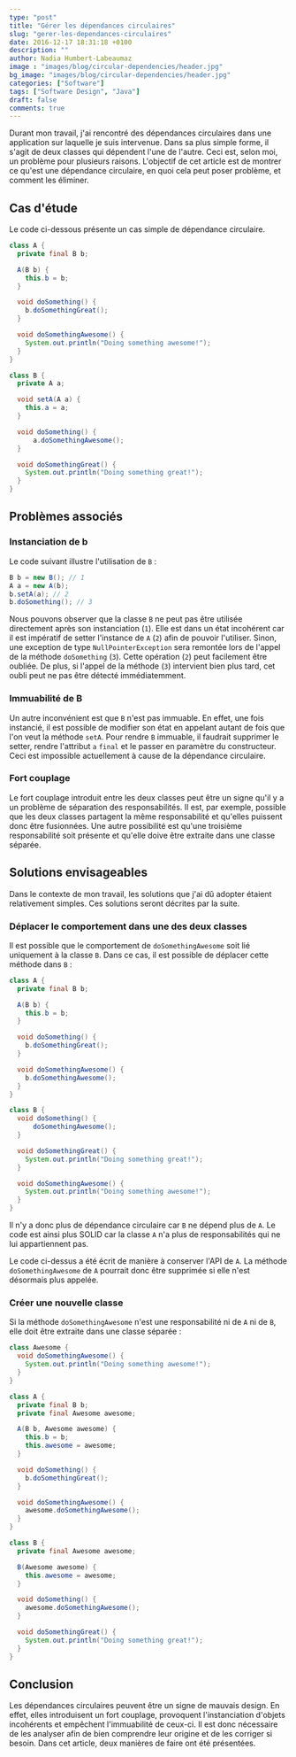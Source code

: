 ```yaml
---
type: "post"
title: "Gérer les dépendances circulaires"
slug: "gerer-les-dependances-circulaires"
date: 2016-12-17 18:31:18 +0100
description: ""
author: Nadia Humbert-Labeaumaz
image : "images/blog/circular-dependencies/header.jpg"
bg_image: "images/blog/circular-dependencies/header.jpg"
categories: ["Software"]
tags: ["Software Design", "Java"]
draft: false
comments: true
---
```


Durant mon travail, j'ai rencontré des dépendances circulaires dans une application sur laquelle je suis intervenue. Dans sa plus simple forme, il s'agit de deux classes qui dépendent l'une de l'autre.
Ceci est, selon moi, un problème pour plusieurs raisons. L'objectif de cet article est de montrer ce qu'est une dépendance circulaire, en quoi cela peut poser problème, et comment les éliminer.

<!--more-->

## Cas d'étude

Le code ci-dessous présente un cas simple de dépendance circulaire.

```java
class A {
  private final B b;

  A(B b) {
    this.b = b;
  }

  void doSomething() {
    b.doSomethingGreat();
  }

  void doSomethingAwesome() {
    System.out.println("Doing something awesome!");
  }
}

class B {
  private A a;

  void setA(A a) {
    this.a = a;
  }

  void doSomething() {
      a.doSomethingAwesome();
  }

  void doSomethingGreat() {
    System.out.println("Doing something great!");
  }
}
```

## Problèmes associés

### Instanciation de b

Le code suivant illustre l'utilisation de `B` :

```java
B b = new B(); // 1
A a = new A(b);
b.setA(a); // 2
b.doSomething(); // 3
```

Nous pouvons observer que la classe `B` ne peut pas être utilisée directement après son instanciation (`1`). Elle est dans un état incohérent car il est impératif de setter l'instance de `A` (`2`) afin de pouvoir l'utiliser. Sinon, une exception de type `NullPointerException` sera remontée lors de l'appel de la méthode `doSomething` (`3`). Cette opération (`2`) peut facilement être oubliée. De plus, si l'appel de la méthode (`3`) intervient bien plus tard, cet oubli peut ne pas être détecté immédiatemment.

### Immuabilité de B

Un autre inconvénient est que `B` n'est pas immuable. En effet, une fois instancié, il est possible de modifier son état en appelant autant de fois que l'on veut la méthode `setA`.
Pour rendre `B` immuable, il faudrait supprimer le setter, rendre l'attribut `a` `final` et le passer en paramètre du constructeur. Ceci est impossible actuellement à cause de la dépendance circulaire.

### Fort couplage

Le fort couplage introduit entre les deux classes peut être un signe qu'il y a un problème de séparation des responsabilités. Il est, par exemple, possible que les deux classes partagent la même responsabilité et qu'elles puissent donc être fusionnées. Une autre possibilité est qu'une troisième responsabilité soit présente et qu'elle doive être extraite dans une classe séparée.

## Solutions envisageables

Dans le contexte de mon travail, les solutions que j'ai dû adopter étaient relativement simples. Ces solutions seront décrites par la suite.

### Déplacer le comportement dans une des deux classes

Il est possible que le comportement de `doSomethingAwesome` soit lié uniquement à la classe `B`. Dans ce cas, il est possible de déplacer cette méthode dans `B` :

```java
class A {
  private final B b;

  A(B b) {
    this.b = b;
  }

  void doSomething() {
    b.doSomethingGreat();
  }

  void doSomethingAwesome() {
    b.doSomethingAwesome();
  }
}

class B {
  void doSomething() {
      doSomethingAwesome();
  }

  void doSomethingGreat() {
    System.out.println("Doing something great!");
  }

  void doSomethingAwesome() {
    System.out.println("Doing something awesome!");
  }
}
```

Il n'y a donc plus de dépendance circulaire car `B` ne dépend plus de `A`. Le code est ainsi plus SOLID car la classe `A` n'a plus de responsabilités qui ne lui appartiennent pas.

Le code ci-dessus a été écrit de manière à conserver l'API de `A`. La méthode `doSomethingAwesome` de `A` pourrait donc être supprimée si elle n'est désormais plus appelée.

### Créer une nouvelle classe

Si la méthode `doSomethingAwesome` n'est une responsabilité ni de `A` ni de `B`, elle doit être extraite dans une classe séparée :

```java
class Awesome {
  void doSomethingAwesome() {
    System.out.println("Doing something awesome!");
  }
}

class A {
  private final B b;
  private final Awesome awesome;

  A(B b, Awesome awesome) {
    this.b = b;
    this.awesome = awesome;
  }

  void doSomething() {
    b.doSomethingGreat();
  }

  void doSomethingAwesome() {
    awesome.doSomethingAwesome();
  }
}

class B {
  private final Awesome awesome;

  B(Awesome awesome) {
    this.awesome = awesome;
  }

  void doSomething() {
    awesome.doSomethingAwesome();
  }

  void doSomethingGreat() {
    System.out.println("Doing something great!");
  }
}
```

## Conclusion

Les dépendances circulaires peuvent être un signe de mauvais design. En effet, elles introduisent un fort couplage, provoquent l'instanciation d'objets incohérents et empêchent l'immuabilité de ceux-ci. Il est donc nécessaire de les analyser afin de bien comprendre leur origine et de les corriger si besoin. Dans cet article, deux manières de faire ont été présentées.
